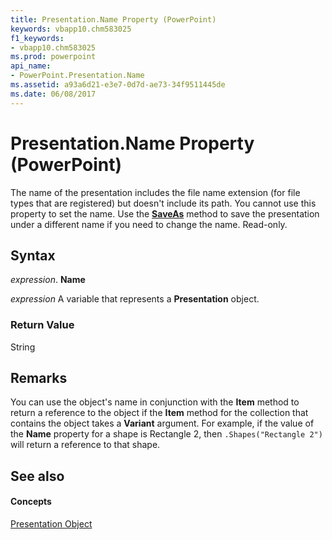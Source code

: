 ```yaml
---
title: Presentation.Name Property (PowerPoint)
keywords: vbapp10.chm583025
f1_keywords:
- vbapp10.chm583025
ms.prod: powerpoint
api_name:
- PowerPoint.Presentation.Name
ms.assetid: a93a6d21-e3e7-0d7d-ae73-34f9511445de
ms.date: 06/08/2017
---
```



# Presentation.Name Property (PowerPoint)

The name of the presentation includes the file name extension (for file types that are registered) but doesn't include its path. You cannot use this property to set the name. Use the  **[SaveAs](presentation-saveas-method-powerpoint.md)** method to save the presentation under a different name if you need to change the name. Read-only.


## Syntax

 _expression_. **Name**

 _expression_ A variable that represents a **Presentation** object.


### Return Value

String


## Remarks

You can use the object's name in conjunction with the  **Item** method to return a reference to the object if the **Item** method for the collection that contains the object takes a **Variant** argument. For example, if the value of the **Name** property for a shape is Rectangle 2, then `.Shapes("Rectangle 2")` will return a reference to that shape.


## See also


#### Concepts


[Presentation Object](presentation-object-powerpoint.md)

